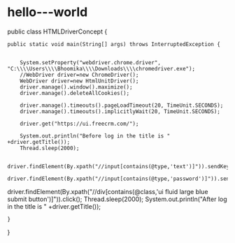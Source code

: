 # hello---world
public class HTMLDriverConcept {

	public static void main(String[] args) throws InterruptedException {
		
		
		System.setProperty("webdriver.chrome.driver", "C:\\\\Users\\\\Bhoomika\\\\Downloads\\\\chromedriver.exe");
		//WebDriver driver=new ChromeDriver();
		WebDriver driver=new HtmlUnitDriver();
		driver.manage().window().maximize();
		driver.manage().deleteAllCookies();
		
		driver.manage().timeouts().pageLoadTimeout(20, TimeUnit.SECONDS);
		driver.manage().timeouts().implicitlyWait(20, TimeUnit.SECONDS);
		
		driver.get("https://ui.freecrm.com/");
		
		System.out.println("Before log in the title is " +driver.getTitle());
		Thread.sleep(2000);
		
		driver.findElement(By.xpath("//input[contains(@type,'text')]")).sendKeys("mamtorabhoomika2110@gmail.com");
		driver.findElement(By.xpath("//input[contains(@type,'password')]")).sendKeys("Test@123");
		
driver.findElement(By.xpath("//div[contains(@class,'ui fluid large blue submit button')]")).click();
Thread.sleep(2000);
System.out.println("After log in the title is " +driver.getTitle());
		

	}

}
